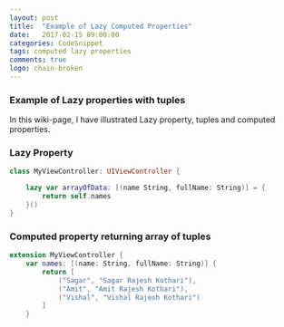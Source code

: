 ```yaml
---
layout: post
title:  "Example of Lazy Computed Properties"
date:   2017-02-15 09:00:00
categories: CodeSnippet
tags: computed lazy properties
comments: true
logo: chain-broken
---
```


### Example of Lazy properties with tuples

In this wiki-page, I have illustrated Lazy property, tuples and computed properties.

### Lazy Property

```Swift
class MyViewController: UIViewController {

	lazy var arrayOfData: [(name String, fullName: String)] = {
		return self.names
	}()
}
```

### Computed property returning array of tuples

```Swift
extension MyViewController {
	var names: [(name: String, fullName: String)] {
		return [
			("Sagar", "Sagar Rajesh Kothari"),
			("Amit", "Amit Rajesh Kothari"),
			("Vishal", "Vishal Rajesh Kothari")
		]
	}
```

